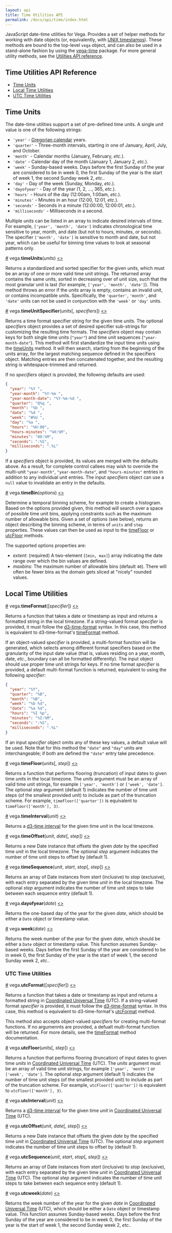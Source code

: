 ```yaml
---
layout: api
title: Time Utilities API
permalink: /docs/api/time/index.html
---
```


JavaScript date-time utilities for Vega. Provides a set of helper methods for working with date objects (or, equivalently, with [UNIX timestamps](https://en.wikipedia.org/wiki/Unix_time)). These methods are bound to the top-level `vega` object, and can also be used in a stand-alone fashion by using the [vega-time](https://github.com/vega/vega/tree/master/packages/vega-time) package. For more general utility methods, see the [Utilities API reference](../util).

## Time Utilities API Reference

- [Time Units](#time-units)
- [Local Time Utilities](#local-time-utilities)
- [UTC Time Utilities](#utc-time-utilities)


## <a name="time-units"></a>Time Units

The date-time utilities support a set of pre-defined time units. A single _unit_ value is one of the following strings:

- `'year'` - [Gregorian calendar](https://en.wikipedia.org/wiki/Gregorian_calendar) years.
- `'quarter'` - Three-month intervals, starting in one of January, April, July, and October.
- `'month'` - Calendar months (January, February, _etc._).
- `'date'` - Calendar day of the month (January 1, January 2, _etc._).
- `'week'` - Sunday-based weeks. Days before the first Sunday of the year are considered to be in week 0, the first Sunday of the year is the start of week 1, the second Sunday week 2, _etc._.
- `'day'` - Day of the week (Sunday, Monday, _etc._).
- `'dayofyear'` - Day of the year (1, 2, ..., 365, _etc._).
- `'hours'` - Hours of the day (12:00am, 1:00am, _etc_.).
- `'minutes'` - Minutes in an hour (12:00, 12:01, _etc_.).
- `'seconds'` - Seconds in a minute (12:00:00, 12:00:01, _etc_.).
- `'milliseconds'` - Milliseconds in a second.

Multiple _units_ can be listed in an array to indicate desired intervals of time. For example, `['year', 'month', 'date']` indicates chronological time sensitive to year, month, and date (but not to hours, minutes, or seconds). The specifier `['month', 'date']` is sensitive to month and date, but not year, which can be useful for binning time values to look at seasonal patterns only.

<a name="timeUnits" href="#timeUnits">#</a>
vega.<b>timeUnits</b>(<i>units</i>)
[<>](https://github.com/vega/vega/blob/master/packages/vega-time/src/units.js "Source")

Returns a standardized and sorted specifier for the given _units_, which must be an array of one or more valid time unit strings. The returned array contains the same units, sorted in decreasing over of unit size, such that the most granular unit is last (for example, `['year', 'month', 'date']`). This method throws an error if the _units_ array is empty, contains an invalid unit, or contains incompatible units. Specifically, the `'quarter'`, `'month'`, and `'date'` units can not be used in conjunction with the `'week'` or `'day'` units.

<a name="timeUnitSpecifier" href="#timeUnitSpecifier">#</a>
vega.<b>timeUnitSpecifier</b>(<i>units</i>[, <i>specifiers</i>])
[<>](https://github.com/vega/vega/blob/master/packages/vega-time/src/format.js "Source")

Returns a time format specifier string for the given time _units_. The optional _specifiers_ object provides a set of desired specifier sub-strings for customizing the resulting time formats. The _specifiers_ object may contain keys for both single time units (`"year"`) and time unit sequences (`"year-month-date"`). This method will first standardize the input time units using the [timeUnits](#timeUnits) method. It will then search, starting from the beginning of the units array, for the largest matching sequence defined in the specifiers object. Matching entries are then concatenated together, and the resulting string is whitespace-trimmed and returned.

If no _specifiers_ object is provided, the following defaults are used:

```json
{
  "year": "%Y ",
  "year-month": "%Y-%m ",
  "year-month-date": "%Y-%m-%d ",
  "quarter": "Q%q ",
  "month": "%b ",
  "date": "%d ",
  "week": "W%U ",
  "day": "%a ",
  "hours": "%H:00",
  "hours-minutes": "%H:%M",
  "minutes": "00:%M",
  "seconds": ":%S",
  "milliseconds": ".%L"
}
```

If a _specifiers_ object is provided, its values are merged with the defaults above. As a result, for complete control callees may wish to override the multi-unit `"year-month"`, `"year-month-date"`, and `"hours-minutes"` entries in addition to any individual unit entries. The input _specifiers_ object can use a `null` value to invalidate an entry in the defaults.

<a name="timeBin" href="#timeBin">#</a>
vega.<b>timeBin</b>(<i>options</i>)
[<>](https://github.com/vega/vega/blob/master/packages/vega-time/src/bin.js "Source")

Determine a temporal binning scheme, for example to create a histogram. Based on the options provided given, this method will search over a space of possible time unit bins, applying constraints such as the maximum number of allowable bins. Given a set of options (see below), returns an object describing the binning scheme, in terms of `units` and `step` properties. These values can then be used as input to the [timeFloor](#timeFloor) or [utcFloor](#utcFloor) methods.

The supported options properties are:

- _extent_: (required) A two-element (`[min, max]`) array indicating the date range over which the bin values are defined.
- _maxbins_: The maximum number of allowable bins (default `40`). There will often be fewer bins as the domain gets sliced at "nicely" rounded values.


## <a name="local-time-utilities"></a>Local Time Utilities

<a name="timeFormat" href="#timeFormat">#</a>
vega.<b>timeFormat</b>([<i>specifier</i>])
[<>](https://github.com/vega/vega/blob/master/packages/vega-time/src/format.js "Source")

Returns a function that takes a date or timestamp as input and returns a formatted string in the local timezone. If a string-valued format _specifier_ is provided, it must follow the [d3-time-format](https://github.com/d3/d3-time-format/#locale_format) syntax. In this case, this method is equivalent to d3-time-format's [timeFormat](https://github.com/d3/d3-time-format/#timeFormat) method.

If an object-valued _specifier_ is provided, a multi-format function will be generated, which selects among different format specifiers based on the granularity of the input date value (that is, values residing on a year, month, date, _etc._, boundary can all be formatted differently). The input object should use proper time unit strings for keys. If no time format _specifier_ is provided, a default multi-format function is returned, equivalent to using the following _specifier_:

```json
{
  "year": "%Y",
  "quarter": "%B",
  "month": "%B",
  "week": "%b %d",
  "date": "%a %d",
  "hours": "%I %p",
  "minutes": "%I:%M",
  "seconds": ":%S",
  "milliseconds": ".%L"
}
```

If an input _specifier_ object omits any of these key values, a default value will be used. Note that for this method the `"date"` and `"day"` units are interchangeable; if both are defined the `"date"` entry take precedence.

<a name="timeFloor" href="#timeFloor">#</a>
vega.<b>timeFloor</b>(<i>units</i>[, <i>step</i>])
[<>](https://github.com/vega/vega/blob/master/packages/vega-time/src/floor.js "Source")

Returns a function that performs flooring (truncation) of input dates to given time _units_ in the local timezone. The _units_ argument must be an array of valid time unit strings, for example `['year', 'month']` or `['week', 'date']`. The optional _step_ argument (default 1) indicates the number of time unit steps (of the smallest provided unit) to include as part of the truncation scheme. For example, `timeFloor(['quarter'])` is equivalent to `timeFloor(['month'], 3)`.

<a name="timeInterval" href="#timeInterval">#</a>
vega.<b>timeInterval</b>(<i>unit</i>)
[<>](https://github.com/vega/vega/blob/master/packages/vega-time/src/interval.js "Source")

Returns a [d3-time interval](https://github.com/d3/d3-time#_interval) for the given time _unit_ in the local timezone.

<a name="timeOffset" href="#timeOffset">#</a>
vega.<b>timeOffset</b>(<i>unit</i>, <i>date</i>[, <i>step</i>])
[<>](https://github.com/vega/vega/blob/master/packages/vega-time/src/interval.js "Source")

Returns a new Date instance that offsets the given _date_ by the specified time _unit_ in the local timezone. The optional _step_ argument indicates the number of time unit steps to offset by (default 1).

<a name="timeSequence" href="#timeSequence">#</a>
vega.<b>timeSequence</b>(<i>unit</i>, <i>start</i>, <i>stop</i>[, <i>step</i>])
[<>](https://github.com/vega/vega/blob/master/packages/vega-time/src/interval.js "Source")

Returns an array of Date instances from _start_ (inclusive) to _stop_ (exclusive), with each entry separated by the given time _unit_ in the local timezone. The optional _step_ argument indicates the number of time unit steps to take between each sequence entry (default 1).

<a name="dayofyear" href="#dayofyear">#</a>
vega.<b>dayofyear</b>(<i>date</i>)
[<>](https://github.com/vega/vega/blob/master/packages/vega-time/src/util.js "Source")

Returns the one-based day of the year for the given _date_, which should be either a `Date` object or timestamp value.

<a name="week" href="#week">#</a>
vega.<b>week</b>(<i>date</i>)
[<>](https://github.com/vega/vega/blob/master/packages/vega-time/src/util.js "Source")

Returns the week number of the year for the given _date_, which should be either a `Date` object or timestamp value. This function assumes Sunday-based weeks. Days before the first Sunday of the year are considered to be in week 0, the first Sunday of the year is the start of week 1, the second Sunday week 2, _etc._.


### <a name="utc-time-utilities"></a>UTC Time Utilities

<a name="utcFormat" href="#utcFormat">#</a>
vega.<b>utcFormat</b>([<i>specifier</i>])
[<>](https://github.com/vega/vega/blob/master/packages/vega-time/src/format.js "Source")

Returns a function that takes a date or timestamp as input and returns a formatted string in [Coordinated Universal Time](https://en.wikipedia.org/wiki/Coordinated_Universal_Time) (UTC). If a string-valued format _specifier_ is provided, it must follow the [d3-time-format](https://github.com/d3/d3-time-format/#locale_format) syntax. In this case, this method is equivalent to d3-time-format's [utcFormat](https://github.com/d3/d3-time-format/#utcFormat) method.

This method also accepts object-valued _specifiers_ for creating multi-format functions. If no argumennts are provided, a defualt multi-format function will be returned. For more details, see the [timeFormat](#timeFormat) method documentation.

<a name="utcFloor" href="#utcFloor">#</a>
vega.<b>utcFloor</b>(<i>units</i>[, <i>step</i>])
[<>](https://github.com/vega/vega/blob/master/packages/vega-time/src/floor.js "Source")

Returns a function that performs flooring (truncation) of input dates to given time _units_ in [Coordinated Universal Time](https://en.wikipedia.org/wiki/Coordinated_Universal_Time) (UTC). The _units_ argument must be an array of valid time unit strings, for example `['year', 'month']` or `['week', 'date']`. The optional _step_ argument (default 1) indicates the number of time unit steps (of the smallest provided unit) to include as part of the truncation scheme. For example, `utcFloor(['quarter'])` is equivalent to `utcFloor(['month'], 3)`.

<a name="utcInterval" href="#utcInterval">#</a>
vega.<b>utcInterval</b>(<i>unit</i>)
[<>](https://github.com/vega/vega/blob/master/packages/vega-time/src/interval.js "Source")

Returns a [d3-time interval](https://github.com/d3/d3-time#_interval) for the given time _unit_ in [Coordinated Universal Time](https://en.wikipedia.org/wiki/Coordinated_Universal_Time) (UTC).

<a name="utcOffset" href="#utcOffset">#</a>
vega.<b>utcOffset</b>(<i>unit</i>, <i>date</i>[, <i>step</i>])
[<>](https://github.com/vega/vega/blob/master/packages/vega-time/src/interval.js "Source")

Returns a new Date instance that offsets the given _date_ by the specified time _unit_ in [Coordinated Universal Time](https://en.wikipedia.org/wiki/Coordinated_Universal_Time) (UTC). The optional _step_ argument indicates the number of time unit steps to offset by (default 1).

<a name="utcSequence" href="#utcSequence">#</a>
vega.<b>utcSequence</b>(<i>unit</i>, <i>start</i>, <i>stop</i>[, <i>step</i>])
[<>](https://github.com/vega/vega/blob/master/packages/vega-time/src/interval.js "Source")

Returns an array of Date instances from _start_ (inclusive) to _stop_ (exclusive), with each entry separated by the given time _unit_ in [Coordinated Universal Time](https://en.wikipedia.org/wiki/Coordinated_Universal_Time) (UTC). The optional _step_ argument indicates the number of time unit steps to take between each sequence entry (default 1).

<a name="utcweek" href="#utcweek">#</a>
vega.<b>utcweek</b>(<i>date</i>)
[<>](https://github.com/vega/vega/blob/master/packages/vega-time/src/util.js "Source")

Returns the week number of the year for the given _date_ in [Coordinated Universal Time](https://en.wikipedia.org/wiki/Coordinated_Universal_Time) (UTC), which should be either a `Date` object or timestamp value. This function assumes Sunday-based weeks. Days before the first Sunday of the year are considered to be in week 0, the first Sunday of the year is the start of week 1, the second Sunday week 2, _etc._.
